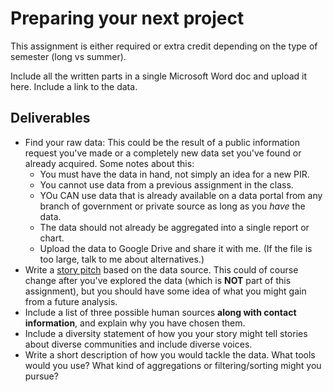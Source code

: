 # Preparing your next project

This assignment is either required or extra credit depending on the type of semester (long vs summer).

Include all the written parts in a single Microsoft Word doc and upload it here. Include a link to the data.

## Deliverables

- Find your raw data: This could be the result of a public information request you've made or a completely new data set you've found or already acquired. Some notes about this:
  - You must have the data in hand, not simply an idea for a new PIR.
  - You cannot use data from a previous assignment in the class.
  - YOu CAN use data that is already available on a data portal from any branch of government or private source as long as you _have_ the data.
  - The data should not already be aggregated into a single report or chart.
  - Upload the data to Google Drive and share it with me. (If the file is too large, talk to me about alternatives.)
- Write a [story pitch](https://docs.google.com/document/d/1gd5RR5YK43N3uE0o1vBoJfnkSo5S0JJFUCJmFsa75FM/edit#heading=h.2c0kjmnhvkas) based on the data source. This could of course change after you've explored the data (which is **NOT** part of this assignment), but you should have some idea of what you might gain from a future analysis.
- Include a list of three possible human sources **along with contact information**, and explain why you have chosen them.
- Include a diversity statement of how you your story might tell stories about diverse communities and include diverse voices.
- Write a short description of how you would tackle the data. What tools would you use? What kind of aggregations or filtering/sorting might you pursue?
